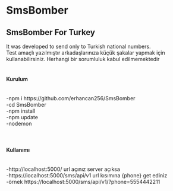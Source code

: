 # SmsBomber
<h2>SmsBomber For Turkey</h2>

<span>It was developed to send only to Turkish national numbers.</span><br>
<span>Test amaçlı yazılmıştır arkadaşlarınıza küçük şakalar yapmak için kullanabilirsiniz. Herhangi bir sorumluluk kabul edilmemektedir</span>
<br><br>
<h4>Kurulum</h4>
<span>
  <br>
    -npm i https://github.com/erhancan256/SmsBomber<br>
    -cd SmsBomber<br>
    -npm install<br>
    -npm update<br>
    -nodemon<br>
</span>
<br><br>

<h4>Kullanımı</h4>
<span>
  <br>
    -http://localhost:5000/ url açınız server açıksa<br>
    -https://localhost:5000/sms/api/v1 url kısımına {phone} get ediniz<br>
    -örnek https://localhost:5000/sms/api/v1/?phone=5554442211<br>
</span>
